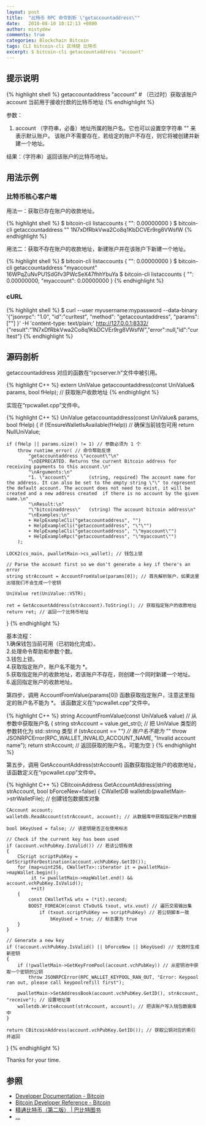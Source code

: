 ```yaml
---
layout: post
title:  "比特币 RPC 命令剖析 \"getaccountaddress\""
date:   2018-08-10 10:12:13 +0800
author: mistydew
comments: true
categories: Blockchain Bitcoin
tags: CLI bitcoin-cli 区块链 比特币
excerpt: $ bitcoin-cli getaccountaddress "account"
---
```

## 提示说明

{% highlight shell %}
getaccountaddress "account" # （已过时）获取该账户 account 当前用于接收付款的比特币地址
{% endhighlight %}

参数：<br>
1. account （字符串，必备）地址所属的账户名。它也可以设置空字符串 "" 来表示默认账户。
该账户不需要存在，若给定的账户不存在，则它将被创建并新建一个地址。

结果：（字符串）返回该账户的比特币地址。

## 用法示例

### 比特币核心客户端

用法一：获取已存在账户的收款地址。

{% highlight shell %}
$ bitcoin-cli listaccounts
{
  "": 0.00000000
}
$ bitcoin-cli getaccountaddress ""
1N7xDfRbkVwa2Co8q1KbDCVEr9rg8VWsfW
{% endhighlight %}

用法二：获取不存在账户的收款地址，新建账户并在该账户下新建一个地址。

{% highlight shell %}
$ bitcoin-cli listaccounts
{
  "": 0.00000000
}
$ bitcoin-cli getaccountaddress "myaccount"
16WPqZuNvPU1SdGfv3PWcSeX47fhhYbuYa
$ bitcoin-cli listaccounts
{
  "": 0.00000000,
  "myaccount": 0.00000000
}
{% endhighlight %}

### cURL

{% highlight shell %}
$ curl --user myusername:mypassword --data-binary '{"jsonrpc": "1.0", "id":"curltest", "method": "getaccountaddress", "params": [""] }' -H 'content-type: text/plain;' http://127.0.0.1:8332/
{"result":"1N7xDfRbkVwa2Co8q1KbDCVEr9rg8VWsfW","error":null,"id":"curltest"}
{% endhighlight %}

## 源码剖析
getaccountaddress 对应的函数在“rpcserver.h”文件中被引用。

{% highlight C++ %}
extern UniValue getaccountaddress(const UniValue& params, bool fHelp); // 获取账户收款地址
{% endhighlight %}

实现在“rpcwallet.cpp”文件中。

{% highlight C++ %}
UniValue getaccountaddress(const UniValue& params, bool fHelp)
{
    if (!EnsureWalletIsAvailable(fHelp)) // 确保当前钱包可用
        return NullUniValue;
    
    if (fHelp || params.size() != 1) // 参数必须为 1 个
        throw runtime_error( // 命令帮助反馈
            "getaccountaddress \"account\"\n"
            "\nDEPRECATED. Returns the current Bitcoin address for receiving payments to this account.\n"
            "\nArguments:\n"
            "1. \"account\"       (string, required) The account name for the address. It can also be set to the empty string \"\" to represent the default account. The account does not need to exist, it will be created and a new address created  if there is no account by the given name.\n"
            "\nResult:\n"
            "\"bitcoinaddress\"   (string) The account bitcoin address\n"
            "\nExamples:\n"
            + HelpExampleCli("getaccountaddress", "")
            + HelpExampleCli("getaccountaddress", "\"\"")
            + HelpExampleCli("getaccountaddress", "\"myaccount\"")
            + HelpExampleRpc("getaccountaddress", "\"myaccount\"")
        );

    LOCK2(cs_main, pwalletMain->cs_wallet); // 钱包上锁

    // Parse the account first so we don't generate a key if there's an error
    string strAccount = AccountFromValue(params[0]); // 首先解析账户，如果这里出错我们不会生成一个密钥

    UniValue ret(UniValue::VSTR);

    ret = GetAccountAddress(strAccount).ToString(); // 获取指定账户的收款地址
    return ret; // 返回一个比特币地址
}
{% endhighlight %}

基本流程：<br>
1.确保钱包当前可用（已初始化完成）。<br>
2.处理命令帮助和参数个数。<br>
3.钱包上锁。<br>
4.获取指定账户，账户名不能为 *。<br>
5.获取指定账户的收款地址，若该账户不存在，则创建一个同时新建一个地址。<br>
6.返回指定账户的收款地址。

第四步，调用 AccountFromValue(params[0]) 函数获取指定账户，注意这里指定的账户名不能为 *。
该函数定义在“rpcwallet.cpp”文件中。

{% highlight C++ %}
string AccountFromValue(const UniValue& value) // 从参数中获取账户名
{
    string strAccount = value.get_str(); // 把 UniValue 类型的参数转化为 std::string 类型
    if (strAccount == "*") // 账户名不能为 "*"
        throw JSONRPCError(RPC_WALLET_INVALID_ACCOUNT_NAME, "Invalid account name");
    return strAccount; // 返回获取的账户名，可能为空
}
{% endhighlight %}

第五步，调用 GetAccountAddress(strAccount) 函数获取指定账户的收款地址，该函数定义在“rpcwallet.cpp”文件中。

{% highlight C++ %}
CBitcoinAddress GetAccountAddress(string strAccount, bool bForceNew=false)
{
    CWalletDB walletdb(pwalletMain->strWalletFile); // 创建钱包数据库对象

    CAccount account;
    walletdb.ReadAccount(strAccount, account); // 从数据库中获取指定账户的数据

    bool bKeyUsed = false; // 该密钥是否正在使用标志

    // Check if the current key has been used
    if (account.vchPubKey.IsValid()) // 若该公钥有效
    {
        CScript scriptPubKey = GetScriptForDestination(account.vchPubKey.GetID());
        for (map<uint256, CWalletTx>::iterator it = pwalletMain->mapWallet.begin();
             it != pwalletMain->mapWallet.end() && account.vchPubKey.IsValid();
             ++it)
        {
            const CWalletTx& wtx = (*it).second;
            BOOST_FOREACH(const CTxOut& txout, wtx.vout) // 遍历交易输出集
                if (txout.scriptPubKey == scriptPubKey) // 若公钥脚本一致
                    bKeyUsed = true; // 标志置为 true
        }
    }

    // Generate a new key
    if (!account.vchPubKey.IsValid() || bForceNew || bKeyUsed) // 无效时生成新密钥
    {
        if (!pwalletMain->GetKeyFromPool(account.vchPubKey)) // 从密钥池中获取一个密钥的公钥
            throw JSONRPCError(RPC_WALLET_KEYPOOL_RAN_OUT, "Error: Keypool ran out, please call keypoolrefill first");

        pwalletMain->SetAddressBook(account.vchPubKey.GetID(), strAccount, "receive"); // 设置地址簿
        walletdb.WriteAccount(strAccount, account); // 把该账户写入钱包数据库中
    }

    return CBitcoinAddress(account.vchPubKey.GetID()); // 获取公钥对应的索引并返回
}
{% endhighlight %}

Thanks for your time.

## 参照
* [Developer Documentation - Bitcoin](https://bitcoin.org/en/developer-documentation)
* [Bitcoin Developer Reference - Bitcoin](https://bitcoin.org/en/developer-reference#getaccountaddress)
* [精通比特币（第二版） \| 巴比特图书](http://book.8btc.com/masterbitcoin2cn)
* [...](https://github.com/mistydew/blockchain)
